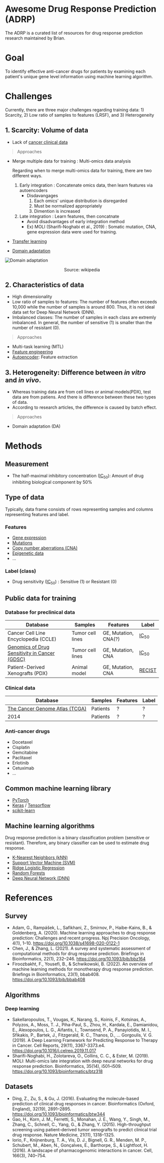 # Awesome Drug Response Prediction (ADRP)

The ADRP is a curated list of resources for drug response prediction research maintained by Brian.

# Goal

To identify effective anti-cancer drugs for patients by examining each patient's unique gene level information using machine learning algorithm.

# Challenges

Currently, there are three major challenges regarding training data: 1) Scarcity, 2) Low ratio of samples to features (LRSF), and 3) Heterogeneity

## 1. Scarcity: Volume of data

- Lack of [cancer clinical data](https://docs.gdc.cancer.gov/Encyclopedia/pages/Clinical_Data/)

> Approaches

- Merge multiple data for training : Multi-omics data analysis 

  Regarding when to merge multi-omics data for training, there are two different ways.

  1. Early integration : Concatenate omics data, then learn features via autoencoders
     - Disdavangages
       1. Each omics' unique distribution is disregarded
       2. Must be normalized appropriately
       3. Dimention is increased      
  2. Late integration : Learn features, then concatnate
     - Avoid disadvantages of early integration method
     - Ex) MOLI (Sharifi-Noghabi et al., 2019) : Somatic mutation, CNA, gene expression data were used for training. 

- [Transfer learning](https://en.wikipedia.org/wiki/Transfer_learning)
- [Domain adaptation](https://en.wikipedia.org/wiki/Domain_adaptation)

![Domain adaptation](https://upload.wikimedia.org/wikipedia/commons/1/11/Transfer_learning_and_domain_adaptation.png) 
<p align="center">Source: wikipedia</p>

## 2. Characteristics of data

- High dimensionality
- Low ratio of samples to features: The number of features often exceeds 10,000 while the number of samples is around 800. Thus, it is not ideal data set for Deep Neural Network (DNN).
- Imbalanced classes: The number of samples in each class are extremly imbalanced. In general, the number of sensitive (1) is smaller than the number of resistant (0).

> Approaches 

- Multi-task learning (MTL)
- [Feature engineering](https://en.wikipedia.org/wiki/Feature_engineering)
- [Autoencoder](https://en.wikipedia.org/wiki/Autoencoder): Feature extraction

## 3. Heterogeneity: Difference between _in vitro_ and _in vivo_.

- Whereas training data are from cell lines or animal models(PDX), test data are from patiens. And there is difference between these two types of data.
- According to research articles, the difference is caused by batch effect.

> Approaches
 
- Domain adaptation (DA)

# Methods

## Measurement

- The half-maximal inhibitory concentration ([IC<sub>50</sub>](https://en.wikipedia.org/wiki/IC50)): Amount of drug inhibiting biological component by 50%

## Type of data

Typically, data frame consists of rows representing samples and columns representing features and label.

### Features
- [Gene expression](https://en.wikipedia.org/wiki/Gene_expression)
- [Mutations](https://www.genome.gov/genetics-glossary/Mutation)
- [Copy number aberrations (CNA)](https://en.wikipedia.org/wiki/Copy_number_variation)
- [Epigenetic data](https://en.wikipedia.org/wiki/Epigenetics)
- ...

### Label (class)

- Drug sensitivity ([IC<sub>50</sub>](https://en.wikipedia.org/wiki/IC50)) : Sensitive (1) or Resistant (0)

## Public data for training

### Database for preclinical data

| Database | Samples | Features | Label |
| -------- | ---------- | ---------- | ---------- |
| Cancer Cell Line Encyclopedia (CCLE) | Tumor cell lines | GE, Mutation, CNA(?) | [IC<sub>50</sub>](https://en.wikipedia.org/wiki/IC50) |
| [Genomics of Drug Sensitivity in Cancer (GDSC)](https://www.cancerrxgene.org/) | Tumor cell lines | GE, Mutation, CNA | [IC<sub>50</sub>](https://en.wikipedia.org/wiki/IC50) | 
| Patient-Derived Xenografts (PDX) | Animal model | GE, Mutation, CNA | [RECIST](https://recist.eortc.org/) |

### Clinical data

| Database | Samples | Features | Label |
| -------- | ---------- | ---------- | ---------- |
| [The Cancer Genome Atlas (TCGA)](https://www.cancer.gov/about-nci/organization/ccg/research/structural-genomics/tcga) | Patients | ? | ? |
| 2014 | Patients | ? | ? |

### Anti-cancer drugs

- Docetaxel
- Cisplatin
- Gemcitabine
- Paclitaxel
- Erlotinib
- Cetuximab
- ...

## Common machine learning library

- [PyTorch](https://pytorch.org/)
- [Keras](https://keras.io/) / [Tensorflow](https://www.tensorflow.org/)
- [scikit-learn](https://scikit-learn.org/stable/index.html)

## Machine learning algorithms

Drug response prediction is a binary classification problem (sensitive or resistant). Therefore, any binary classifier can be used to estimate drug response.

- [K-Nearest Neighbors (kNN)](https://en.wikipedia.org/wiki/K-nearest_neighbors_algorithm)
- [Support Vector Machine (SVM)](https://en.wikipedia.org/wiki/Support-vector_machine)
- [Ridge Logistic Regression](https://scikit-learn.org/stable/modules/linear_model.html)
- [Random Forests](https://en.wikipedia.org/wiki/Random_forest)
- [Deep Neural Network (DNN)](https://en.wikipedia.org/wiki/Deep_learning)

# References

## Survey

- Adam, G., Rampášek, L., Safikhani, Z., Smirnov, P., Haibe-Kains, B., & Goldenberg, A. (2020). Machine learning approaches to drug response prediction: Challenges and recent progress. Npj Precision Oncology, 4(1), 1–10. https://doi.org/10.1038/s41698-020-0122-1
- Chen, J., & Zhang, L. (2021). A survey and systematic assessment of computational methods for drug response prediction. Briefings in Bioinformatics, 22(1), 232–246. https://doi.org/10.1093/bib/bbz164
- Firoozbakht, F., Yousefi, B., & Schwikowski, B. (2022). An overview of machine learning methods for monotherapy drug response prediction. Briefings in Bioinformatics, 23(1), bbab408. https://doi.org/10.1093/bib/bbab408

## Algorithms

### Deep learning

- Sakellaropoulos, T., Vougas, K., Narang, S., Koinis, F., Kotsinas, A., Polyzos, A., Moss, T. J., Piha-Paul, S., Zhou, H., Kardala, E., Damianidou, E., Alexopoulos, L. G., Aifantis, I., Townsend, P. A., Panayiotidis, M. I., Sfikakis, P., Bartek, J., Fitzgerald, R. C., Thanos, D., … Gorgoulis, V. G. (2019). A Deep Learning Framework for Predicting Response to Therapy in Cancer. Cell Reports, 29(11), 3367-3373.e4. https://doi.org/10.1016/j.celrep.2019.11.017
- Sharifi-Noghabi, H., Zolotareva, O., Collins, C. C., & Ester, M. (2019). MOLI: Multi-omics late integration with deep neural networks for drug response prediction. Bioinformatics, 35(14), i501–i509. https://doi.org/10.1093/bioinformatics/btz318

## Datasets

- Ding, Z., Zu, S., & Gu, J. (2016). Evaluating the molecule-based prediction of clinical drug responses in cancer. Bioinformatics (Oxford, England), 32(19), 2891–2895. https://doi.org/10.1093/bioinformatics/btw344
- Gao, H., Korn, J. M., Ferretti, S., Monahan, J. E., Wang, Y., Singh, M., Zhang, C., Schnell, C., Yang, G., & Zhang, Y. (2015). High-throughput screening using patient-derived tumor xenografts to predict clinical trial drug response. Nature Medicine, 21(11), 1318–1325.
- Iorio, F., Knijnenburg, T. A., Vis, D. J., Bignell, G. R., Menden, M. P., Schubert, M., Aben, N., Gonçalves, E., Barthorpe, S., & Lightfoot, H. (2016). A landscape of pharmacogenomic interactions in cancer. Cell, 166(3), 740–754.


